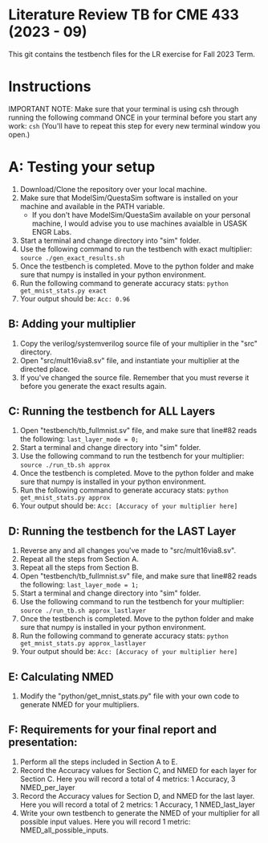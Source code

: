 # Literature Review TB for CME 433 (2023 - 09)
This git contains the testbench files for the LR exercise for Fall 2023 Term. 

# Instructions
IMPORTANT NOTE: Make sure that your terminal is using csh through running the following command ONCE in your terminal before you start any work: `csh` (You'll have to repeat this step for every new terminal window you open.)
# A: Testing your setup
1. Download/Clone the repository over your local machine. 
2. Make sure that ModelSim/QuestaSim software is installed on your machine and available in the PATH variable. 
    * If you don't have ModelSim/QuestaSim available on your personal machine, I would advise you to use machines avaialble in USASK ENGR Labs. 
3. Start a terminal and change directory into "sim" folder.
4. Use the following command to run the testbench with exact multiplier: `source ./gen_exact_results.sh`
5. Once the testbench is completed. Move to the python folder and make sure that numpy is installed in your python environment.
6. Run the following command to generate accuracy stats: `python get_mnist_stats.py exact`
7. Your output should be: `Acc: 0.96`

## B: Adding your multiplier
1. Copy the verilog/systemverilog source file of your multiplier in the "src" directory. 
2. Open "src/mult16via8.sv" file, and instantiate your multiplier at the directed place. 
3. If you've changed the source file. Remember that you must reverse it before you generate the exact results again.

## C: Running the testbench for ALL Layers
1. Open "testbench/tb_fullmnist.sv" file, and make sure that line#82 reads the following: `last_layer_mode = 0;` 
2. Start a terminal and change directory into "sim" folder.
3. Use the following command to run the testbench for your multiplier: `source ./run_tb.sh approx`
4. Once the testbench is completed. Move to the python folder and make sure that numpy is installed in your python environment.
5. Run the following command to generate accuracy stats: `python get_mnist_stats.py approx`
6. Your output should be: `Acc: [Accuracy of your multiplier here]`

## D: Running the testbench for the LAST Layer
1. Reverse any and all changes you've made to "src/mult16via8.sv". 
2. Repeat all the steps from Section A.
3. Repeat all the steps from Section B.
4. Open "testbench/tb_fullmnist.sv" file, and make sure that line#82 reads the following: `last_layer_mode = 1;` 
5. Start a terminal and change directory into "sim" folder.
6. Use the following command to run the testbench for your multiplier: `source ./run_tb.sh approx_lastlayer`
7. Once the testbench is completed. Move to the python folder and make sure that numpy is installed in your python environment.
8. Run the following command to generate accuracy stats: `python get_mnist_stats.py approx_lastlayer`
9. Your output should be: `Acc: [Accuracy of your multiplier here]`

## E: Calculating NMED
1. Modify the "python/get_mnist_stats.py" file with your own code to generate NMED for your multipliers. 

## F: Requirements for your final report and presentation:
1. Perform all the steps included in Section A to E. 
2. Record the Accuracy values for Section C, and NMED for each layer for Section C. Here you will record a total of 4 metrics: 1 Accuracy, 3 NMED_per_layer
3. Record the Accuracy values for Section D, and NMED for the last layer. Here you will record a total of 2 metrics: 1 Accuracy, 1 NMED_last_layer
4. Write your own testbench to generate the NMED of your multiplier for all possible input values. Here you will record 1 metric: NMED_all_possible_inputs.

<!-- 
## G: EE800 Students
1. The floating point inputs and weights are provided in "data/EE800data" folder.
2. A sample model is given in "python/float_mnist_model.py".
3. You can run the sample model by moving to the python folder and make sure that numpy is installed in your python environment.
4. Run the following command to generate accuracy stats: `python float_mnist_model`
5. You should see the following output: `Accuracy: 0.962`
6. You will have modify the provided testbench for your multiplier and posit format. You can convert the provided .txt files (from Step#1) directly to posit and feed into the testbench.  -->

